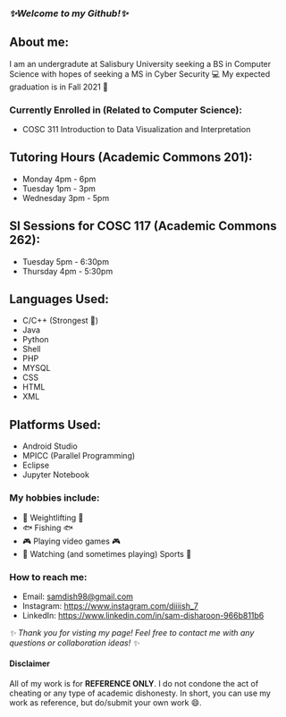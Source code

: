 ### _✨Welcome to my Github!✨_

## About me:

I am an undergradute at Salisbury University seeking a BS in Computer Science with hopes of seeking a MS in Cyber Security 💻 
My expected graduation is in Fall 2021 🎉

### Currently Enrolled in (Related to Computer Science):

  - COSC 311 Introduction to Data Visualization and Interpretation

## Tutoring Hours (Academic Commons 201):
  - Monday 4pm - 6pm
  - Tuesday 1pm - 3pm 
  - Wednesday 3pm - 5pm

## SI Sessions for COSC 117 (Academic Commons 262):
  - Tuesday 5pm - 6:30pm
  - Thursday 4pm - 5:30pm

## Languages Used:

  - C/C++ (Strongest 💪)
  - Java
  - Python
  - Shell
  - PHP
  - MYSQL
  - CSS
  - HTML
  - XML
  
## Platforms Used:
  - Android Studio
  - MPICC (Parallel Programming)
  - Eclipse
  - Jupyter Notebook
  
### My hobbies include:

  - 💪 Weightlifting 💪
  - 🐟 Fishing 🐟
  - 🎮 Playing video games 🎮
  - 🏈 Watching (and sometimes playing) Sports 🏈
  
### How to reach me:
  - Email: samdish98@gmail.com
  - Instagram: https://www.instagram.com/diiiish_7
  - LinkedIn: https://www.linkedin.com/in/sam-disharoon-966b811b6
  
  _✨ Thank you for visting my page! Feel free to contact me with any questions or collaboration ideas! ✨_
  
  #### Disclaimer
  
  All of my work is for **REFERENCE ONLY**.  I do not condone the act of cheating or any type of academic dishonesty. In short, you can use my work as reference, but do/submit your own work 😄.

[](https://github.com/samdish7/samdish7/blob/main/waves.svg) 
